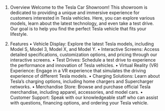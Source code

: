 1. Overview
Welcome to the Tesla Car Showroom! This showroom is dedicated to providing a unique and immersive experience for customers interested in Tesla vehicles. Here, you can explore various models, learn about the latest technology, and even take a test drive. Our goal is to help you find the perfect Tesla vehicle that fits your lifestyle.

2. Features
• Vehicle Display: Explore the latest Tesla models, including Model S, Model 3, Model X, and Model Y.
• Interactive Screens: Access detailed specifications, customization options, and pricing through our interactive screens.
• Test Drives: Schedule a test drive to experience the performance and innovation of Tesla vehicles.
• Virtual Reality (VR) Experience: Engage in a VR experience that simulates the driving experience of different Tesla models.
• Charging Solutions: Learn about Tesla’s charging options, including home chargers and Supercharger networks.
• Merchandise Store: Browse and purchase official Tesla merchandise, including apparel, accessories, and model cars.
• Customer Support: Speak with our knowledgeable staff who can assist with questions, financing options, and ordering your Tesla vehicle.
